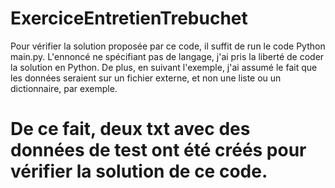 # ExerciceEntretienTrebuchet

Pour vérifier la solution proposée par ce code, il suffit de run le code Python main.py. 
L'ennoncé ne spécifiant pas de langage, j'ai pris la liberté de coder la solution en Python.
De plus, en suivant l'exemple, j'ai assumé le fait que les données seraient sur un fichier externe, et non une liste ou un dictionnaire, par exemple.

# De ce fait, deux txt avec des données de test ont été créés pour vérifier la solution de ce code.
